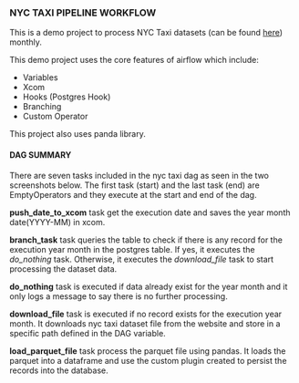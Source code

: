 ### NYC TAXI PIPELINE WORKFLOW

This is a demo project to process NYC Taxi datasets (can be found [here](https://www.nyc.gov/site/tlc/about/tlc-trip-record-data.page)) monthly.

This demo project uses the core features of airflow which include:
- Variables
- Xcom
- Hooks (Postgres Hook)
- Branching
- Custom Operator

This project also uses panda library.

#### DAG SUMMARY

There are seven tasks included in the nyc taxi dag as seen in the two screenshots below. The first task (start) and the last task (end) are EmptyOperators and they execute at the start and end of the dag. 

**push_date_to_xcom** task get the execution date and saves the year month date(YYYY-MM) in xcom. 

**branch_task** task queries the table to check if there is any record for the execution year month in the postgres table. If yes, it executes the *do_nothing* task. Otherwise, it executes the *download_file* task to start processing the dataset data.

**do_nothing** task is executed if data already exist for the year month and it only logs a message to say there is no further processing.

**download_file** task is executed if no record exists for the execution year month. It downloads nyc taxi dataset file from the website and store in a specific path defined in the DAG variable.

**load_parquet_file** task process the parquet file using pandas. It loads the parquet into a dataframe and use the custom plugin created to persist the records into the database.


